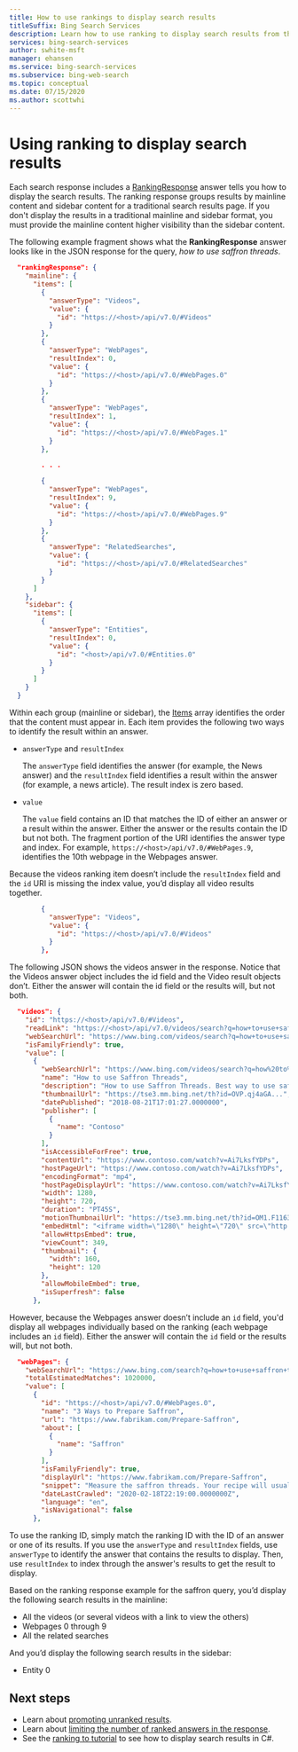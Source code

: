 ```yaml
---
title: How to use rankings to display search results
titleSuffix: Bing Search Services
description: Learn how to use ranking to display search results from the Bing Web Search API.
services: bing-search-services
author: swhite-msft
manager: ehansen
ms.service: bing-search-services
ms.subservice: bing-web-search
ms.topic: conceptual
ms.date: 07/15/2020
ms.author: scottwhi
---
```


# Using ranking to display search results  

Each search response includes a [RankingResponse](reference/response-objects.md#rankingresponse) answer tells you how to display the search results. The ranking response groups results by mainline content and sidebar content for a traditional search results page. If you don't display the results in a traditional mainline and sidebar format, you must provide the mainline content higher visibility than the sidebar content.  

The following example fragment shows what the **RankingResponse** answer looks like in the JSON response for the query, *how to use saffron threads*.

```json
  "rankingResponse": {
    "mainline": {
      "items": [
        {
          "answerType": "Videos",
          "value": {
            "id": "https://<host>/api/v7.0/#Videos"
          }
        },
        {
          "answerType": "WebPages",
          "resultIndex": 0,
          "value": {
            "id": "https://<host>/api/v7.0/#WebPages.0"
          }
        },
        {
          "answerType": "WebPages",
          "resultIndex": 1,
          "value": {
            "id": "https://<host>/api/v7.0/#WebPages.1"
          }
        },

        . . .

        {
          "answerType": "WebPages",
          "resultIndex": 9,
          "value": {
            "id": "https://<host>/api/v7.0/#WebPages.9"
          }
        },
        {
          "answerType": "RelatedSearches",
          "value": {
            "id": "https://<host>/api/v7.0/#RelatedSearches"
          }
        }
      ]
    },
    "sidebar": {
      "items": [
        {
          "answerType": "Entities",
          "resultIndex": 0,
          "value": {
            "id": "<host>/api/v7.0/#Entities.0"
          }
        }
      ]
    }
  }
```

Within each group (mainline or sidebar), the [Items](reference/response-objects.md#rankinggroup-items) array identifies the order that the content must appear in. Each item provides the following two ways to identify the result within an answer.  

- `answerType` and `resultIndex`  
  
  The `answerType` field identifies the answer (for example, the News answer) and the `resultIndex` field identifies a result within the answer (for example, a news article). The result index is zero based.  
  
- `value`  
  
  The `value` field contains an ID that matches the ID of either an answer or a result within the answer. Either the answer or the results contain the ID but not both. The fragment portion of the URI identifies the answer type and index. For example, `https://<host>/api/v7.0/#WebPages.9`, identifies the 10th webpage in the Webpages answer. 


Because the videos ranking item doesn’t include the `resultIndex` field and the `id` URI is missing the index value, you’d display all video results together. 

```json
        {
          "answerType": "Videos",
          "value": {
            "id": "https://<host>/api/v7.0/#Videos"
          }
        },
```

The following JSON shows the videos answer in the response. Notice that the Videos answer object includes the id field and the Video result objects don’t. Either the answer will contain the id field or the results will, but not both.

```json
  "videos": {
    "id": "https://<host>/api/v7.0/#Videos",
    "readLink": "https://<host>/api/v7.0/videos/search?q=how+to+use+saffron+threads",
    "webSearchUrl": "https://www.bing.com/videos/search?q=how+to+use+saffron+threads",
    "isFamilyFriendly": true,
    "value": [
      {
        "webSearchUrl": "https://www.bing.com/videos/search?q=how%20to%20use%20sa...",
        "name": "How to use Saffron Threads",
        "description": "How to use Saffron Threads. Best way to use saffron threads for maximum flavour and color.",
        "thumbnailUrl": "https://tse3.mm.bing.net/th?id=OVP.qj4aGA...",
        "datePublished": "2018-08-21T17:01:27.0000000",
        "publisher": [
          {
            "name": "Contoso"
          }
        ],
        "isAccessibleForFree": true,
        "contentUrl": "https://www.contoso.com/watch?v=Ai7LksfYDPs",
        "hostPageUrl": "https://www.contoso.com/watch?v=Ai7LksfYDPs",
        "encodingFormat": "mp4",
        "hostPageDisplayUrl": "https://www.contoso.com/watch?v=Ai7LksfYDPs",
        "width": 1280,
        "height": 720,
        "duration": "PT45S",
        "motionThumbnailUrl": "https://tse3.mm.bing.net/th?id=OM1.F1163Ia21PXw5w_...",
        "embedHtml": "<iframe width=\"1280\" height=\"720\" src=\"http://www.youtube.com/embed/Ai7LksfYDPs?autoplay=1\" frameborder=\"0\" allowfullscreen></iframe>",
        "allowHttpsEmbed": true,
        "viewCount": 349,
        "thumbnail": {
          "width": 160,
          "height": 120
        },
        "allowMobileEmbed": true,
        "isSuperfresh": false
      },
```

However, because the Webpages answer doesn’t include an `id` field, you'd display all webpages individually based on the ranking (each webpage includes an `id` field). Either the answer will contain the `id` field or the results will, but not both.

```json
  "webPages": {
    "webSearchUrl": "https://www.bing.com/search?q=how+to+use+saffron+threads",
    "totalEstimatedMatches": 1020000,
    "value": [
      {
        "id": "https://<host>/api/v7.0/#WebPages.0",
        "name": "3 Ways to Prepare Saffron",
        "url": "https://www.fabrikam.com/Prepare-Saffron",
        "about": [
          {
            "name": "Saffron"
          }
        ],
        "isFamilyFriendly": true,
        "displayUrl": "https://www.fabrikam.com/Prepare-Saffron",
        "snippet": "Measure the saffron threads. Your recipe will usually tell you how much saffron to use...",
        "dateLastCrawled": "2020-02-18T22:19:00.0000000Z",
        "language": "en",
        "isNavigational": false
      },
```

To use the ranking ID, simply match the ranking ID with the ID of an answer or one of its results. If you use the `answerType` and `resultIndex` fields, use `answerType` to identify the answer that contains the results to display. Then, use `resultIndex` to index through the answer's results to get the result to display. 

Based on the ranking response example for the saffron query, you’d display the following search results in the mainline:

- All the videos (or several videos with a link to view the others)
- Webpages 0 through 9
- All the related searches

And you’d display the following search results in the sidebar:

- Entity 0


## Next steps

- Learn about [promoting unranked results](filter-answers.md#promoting-answers-that-are-not-ranked).
- Learn about [limiting the number of ranked answers in the response](filter-answers.md#returning-the-top-n-answers).
- See the [ranking to tutorial](tutorial/csharp-ranking-tutorial.md) to see how to display search results in C#.
